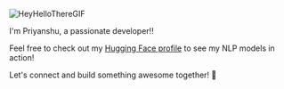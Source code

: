 ![HeyHelloThereGIF](https://github.com/priyanshuchaudhary2425/priyanshuchaudhary2425/assets/118632700/e30feecf-29f3-4e39-aece-40ad006a0589)


I'm Priyanshu, a passionate developer!!

Feel free to check out my [Hugging Face profile](https://huggingface.co/Priyanshuchaudhary2425) to see my NLP models in action!

Let's connect and build something awesome together! 🚀
